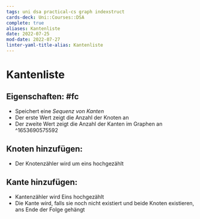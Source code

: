 ```yaml
---
tags: uni dsa practical-cs graph indexstruct
cards-deck: Uni::Courses::DSA
complete: true
aliases: Kantenliste
date: 2022-07-25
mod-date: 2022-07-27
linter-yaml-title-alias: Kantenliste
---
```


# Kantenliste

## Eigenschaften: #fc
- Speichert eine *Sequenz von Kanten*
- Der erste Wert zeigt die Anzahl der Knoten an
- Der zweite Wert zeigt die Anzahl der Kanten im Graphen an
^1653690575592

## Knoten hinzufügen:
- Der Knotenzähler wird um eins hochgezählt

## Kante hinzufügen:
- Kantenzähler wird Eins hochgezählt
- Die Kante wird, falls sie noch nicht existiert und beide Knoten existieren, ans Ende der Folge gehängt
